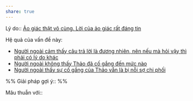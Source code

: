 ```yaml
---
share: true
---
```

Lý do:: [Ảo giác thật vô cùng. Lời của ảo giác rất đáng tin](../../Kh%C3%B3%20kh%C4%83n/%E1%BA%A2o%20gi%C3%A1c/%E1%BA%A2o%20gi%C3%A1c%20th%E1%BA%ADt%20v%C3%B4%20c%C3%B9ng.%20L%E1%BB%9Di%20c%E1%BB%A7a%20%E1%BA%A3o%20gi%C3%A1c%20r%E1%BA%A5t%20%C4%91%C3%A1ng%20tin.md)

Hệ quả của vấn đề này:
- [Người ngoài cảm thấy câu trả lời là đương nhiên, nên nếu mà hỏi vậy thì phải có lý do khác](./Ng%C6%B0%E1%BB%9Di%20ngo%C3%A0i%20c%E1%BA%A3m%20th%E1%BA%A5y%20c%C3%A2u%20tr%E1%BA%A3%20l%E1%BB%9Di%20l%C3%A0%20%C4%91%C6%B0%C6%A1ng%20nhi%C3%AAn,%20n%C3%AAn%20n%E1%BA%BFu%20m%C3%A0%20h%E1%BB%8Fi%20v%E1%BA%ADy%20th%C3%AC%20ph%E1%BA%A3i%20c%C3%B3%20l%C3%BD%20do%20kh%C3%A1c.md)
- [Người ngoài không thấy Thảo đã cố gắng đến mức nào](./Ng%C6%B0%E1%BB%9Di%20ngo%C3%A0i%20kh%C3%B4ng%20th%E1%BA%A5y%20Th%E1%BA%A3o%20%C4%91%C3%A3%20c%E1%BB%91%20g%E1%BA%AFng%20%C4%91%E1%BA%BFn%20m%E1%BB%A9c%20n%C3%A0o.md)
- [Người ngoài thấy sự cố gắng của Thảo vẫn là bị nỗi sợ chi phối](./Ng%C6%B0%E1%BB%9Di%20ngo%C3%A0i%20th%E1%BA%A5y%20s%E1%BB%B1%20c%E1%BB%91%20g%E1%BA%AFng%20c%E1%BB%A7a%20Th%E1%BA%A3o%20v%E1%BA%ABn%20l%C3%A0%20b%E1%BB%8B%20n%E1%BB%97i%20s%E1%BB%A3%20chi%20ph%E1%BB%91i.md)


%%
Giải pháp gợi ý:: 
%%



Mâu thuẫn với::
